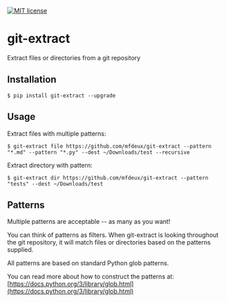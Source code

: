 [![MIT license](https://img.shields.io/badge/License-MIT-blue.svg)](https://lbesson.mit-license.org/)

# git-extract

Extract files or directories from a git repository


## Installation

```shell script
$ pip install git-extract --upgrade
```

## Usage

Extract files with multiple patterns:
```shell script
$ git-extract file https://github.com/mfdeux/git-extract --pattern "*.md" --pattern "*.py" --dest ~/Downloads/test --recursive
```

Extract directory with pattern:
```shell script
$ git-extract dir https://github.com/mfdeux/git-extract --pattern "tests" --dest ~/Downloads/test
```

## Patterns

Multiple patterns are acceptable -- as many as you want!

You can think of patterns as filters.  When git-extract is looking throughout the git repository, it will match files or directories based on the patterns supplied.

All patterns are based on standard Python glob patterns.

You can read more about how to construct the patterns at:
[https://docs.python.org/3/library/glob.html](https://docs.python.org/3/library/glob.html)
